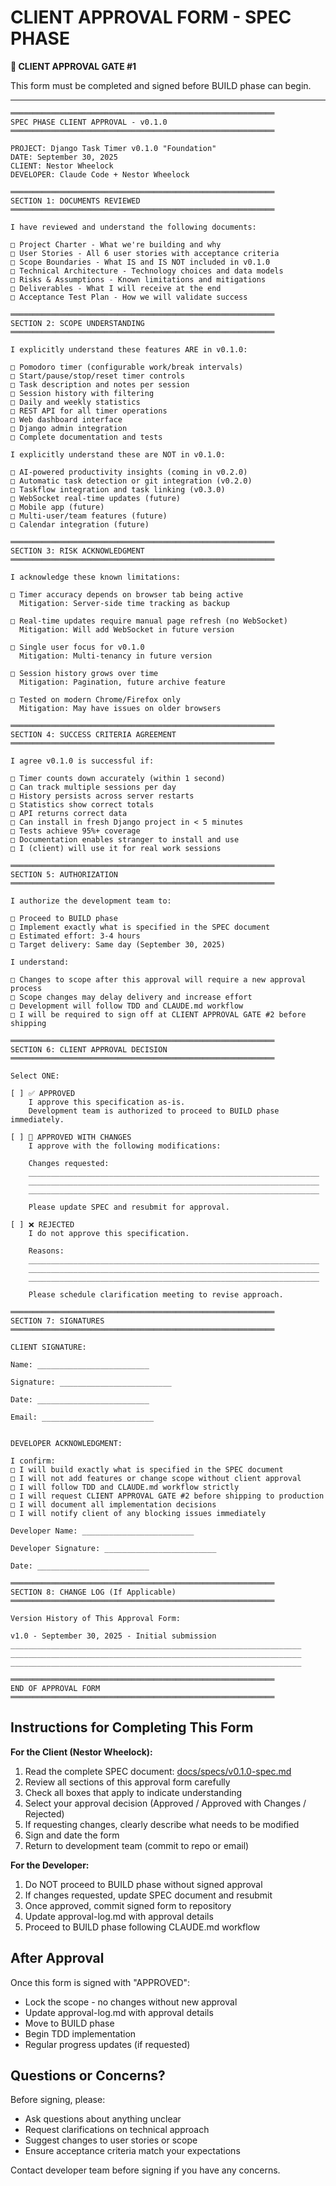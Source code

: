 # CLIENT APPROVAL FORM - SPEC PHASE

**🚦 CLIENT APPROVAL GATE #1**

This form must be completed and signed before BUILD phase can begin.

---

```
═══════════════════════════════════════════════════════════
SPEC PHASE CLIENT APPROVAL - v0.1.0
═══════════════════════════════════════════════════════════

PROJECT: Django Task Timer v0.1.0 "Foundation"
DATE: September 30, 2025
CLIENT: Nestor Wheelock
DEVELOPER: Claude Code + Nestor Wheelock

═══════════════════════════════════════════════════════════
SECTION 1: DOCUMENTS REVIEWED
═══════════════════════════════════════════════════════════

I have reviewed and understand the following documents:

□ Project Charter - What we're building and why
□ User Stories - All 6 user stories with acceptance criteria
□ Scope Boundaries - What IS and IS NOT included in v0.1.0
□ Technical Architecture - Technology choices and data models
□ Risks & Assumptions - Known limitations and mitigations
□ Deliverables - What I will receive at the end
□ Acceptance Test Plan - How we will validate success

═══════════════════════════════════════════════════════════
SECTION 2: SCOPE UNDERSTANDING
═══════════════════════════════════════════════════════════

I explicitly understand these features ARE in v0.1.0:

□ Pomodoro timer (configurable work/break intervals)
□ Start/pause/stop/reset timer controls
□ Task description and notes per session
□ Session history with filtering
□ Daily and weekly statistics
□ REST API for all timer operations
□ Web dashboard interface
□ Django admin integration
□ Complete documentation and tests

I explicitly understand these are NOT in v0.1.0:

□ AI-powered productivity insights (coming in v0.2.0)
□ Automatic task detection or git integration (v0.2.0)
□ Taskflow integration and task linking (v0.3.0)
□ WebSocket real-time updates (future)
□ Mobile app (future)
□ Multi-user/team features (future)
□ Calendar integration (future)

═══════════════════════════════════════════════════════════
SECTION 3: RISK ACKNOWLEDGMENT
═══════════════════════════════════════════════════════════

I acknowledge these known limitations:

□ Timer accuracy depends on browser tab being active
  Mitigation: Server-side time tracking as backup

□ Real-time updates require manual page refresh (no WebSocket)
  Mitigation: Will add WebSocket in future version

□ Single user focus for v0.1.0
  Mitigation: Multi-tenancy in future version

□ Session history grows over time
  Mitigation: Pagination, future archive feature

□ Tested on modern Chrome/Firefox only
  Mitigation: May have issues on older browsers

═══════════════════════════════════════════════════════════
SECTION 4: SUCCESS CRITERIA AGREEMENT
═══════════════════════════════════════════════════════════

I agree v0.1.0 is successful if:

□ Timer counts down accurately (within 1 second)
□ Can track multiple sessions per day
□ History persists across server restarts
□ Statistics show correct totals
□ API returns correct data
□ Can install in fresh Django project in < 5 minutes
□ Tests achieve 95%+ coverage
□ Documentation enables stranger to install and use
□ I (client) will use it for real work sessions

═══════════════════════════════════════════════════════════
SECTION 5: AUTHORIZATION
═══════════════════════════════════════════════════════════

I authorize the development team to:

□ Proceed to BUILD phase
□ Implement exactly what is specified in the SPEC document
□ Estimated effort: 3-4 hours
□ Target delivery: Same day (September 30, 2025)

I understand:

□ Changes to scope after this approval will require a new approval process
□ Scope changes may delay delivery and increase effort
□ Development will follow TDD and CLAUDE.md workflow
□ I will be required to sign off at CLIENT APPROVAL GATE #2 before shipping

═══════════════════════════════════════════════════════════
SECTION 6: CLIENT APPROVAL DECISION
═══════════════════════════════════════════════════════════

Select ONE:

[ ] ✅ APPROVED
    I approve this specification as-is.
    Development team is authorized to proceed to BUILD phase immediately.

[ ] 📝 APPROVED WITH CHANGES
    I approve with the following modifications:

    Changes requested:
    _________________________________________________________________
    _________________________________________________________________
    _________________________________________________________________

    Please update SPEC and resubmit for approval.

[ ] ❌ REJECTED
    I do not approve this specification.

    Reasons:
    _________________________________________________________________
    _________________________________________________________________
    _________________________________________________________________

    Please schedule clarification meeting to revise approach.

═══════════════════════════════════════════════════════════
SECTION 7: SIGNATURES
═══════════════════════════════════════════════════════════

CLIENT SIGNATURE:

Name: _________________________

Signature: _________________________

Date: _________________________

Email: _________________________


DEVELOPER ACKNOWLEDGMENT:

I confirm:
□ I will build exactly what is specified in the SPEC document
□ I will not add features or change scope without client approval
□ I will follow TDD and CLAUDE.md workflow strictly
□ I will request CLIENT APPROVAL GATE #2 before shipping to production
□ I will document all implementation decisions
□ I will notify client of any blocking issues immediately

Developer Name: _________________________

Developer Signature: _________________________

Date: _________________________

═══════════════════════════════════════════════════════════
SECTION 8: CHANGE LOG (If Applicable)
═══════════════════════════════════════════════════════════

Version History of This Approval Form:

v1.0 - September 30, 2025 - Initial submission
_________________________________________________________________
_________________________________________________________________
_________________________________________________________________

═══════════════════════════════════════════════════════════
END OF APPROVAL FORM
═══════════════════════════════════════════════════════════
```

## Instructions for Completing This Form

**For the Client (Nestor Wheelock):**
1. Read the complete SPEC document: [docs/specs/v0.1.0-spec.md](../specs/v0.1.0-spec.md)
2. Review all sections of this approval form carefully
3. Check all boxes that apply to indicate understanding
4. Select your approval decision (Approved / Approved with Changes / Rejected)
5. If requesting changes, clearly describe what needs to be modified
6. Sign and date the form
7. Return to development team (commit to repo or email)

**For the Developer:**
1. Do NOT proceed to BUILD phase without signed approval
2. If changes requested, update SPEC document and resubmit
3. Once approved, commit signed form to repository
4. Update approval-log.md with approval details
5. Proceed to BUILD phase following CLAUDE.md workflow

## After Approval

Once this form is signed with "APPROVED":
- Lock the scope - no changes without new approval
- Update approval-log.md with approval details
- Move to BUILD phase
- Begin TDD implementation
- Regular progress updates (if requested)

## Questions or Concerns?

Before signing, please:
- Ask questions about anything unclear
- Request clarifications on technical approach
- Suggest changes to user stories or scope
- Ensure acceptance criteria match your expectations

Contact developer team before signing if you have any concerns.
